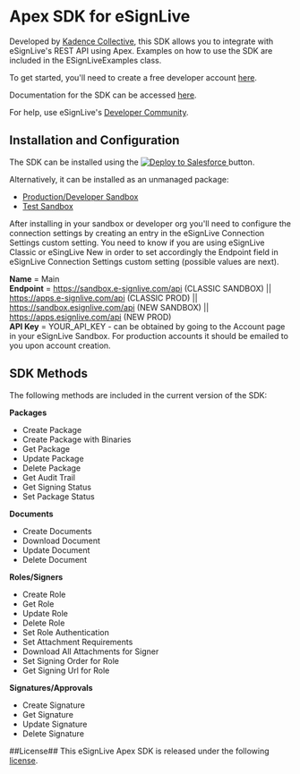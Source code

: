 # Apex SDK for eSignLive
Developed by [Kadence Collective](http://hirekadence.com), this SDK allows you to integrate with eSignLive's REST API using Apex.  Examples on how to use the SDK are included in the ESignLiveExamples class.

To get started, you'll need to create a free developer account [here](http://bit.ly/2wamkvq).

Documentation for the SDK can be accessed [here](http://bit.ly/2uN6Rlz).

For help, use eSignLive's [Developer Community](http://bit.ly/2uJz52e).

## Installation and Configuration
The SDK can be installed using the <a href="https://githubsfdeploy.herokuapp.com?owner=KadenceCollective&repo=esignlive-apex-sdk">
  <img alt="Deploy to Salesforce"
       src="https://raw.githubusercontent.com/afawcett/githubsfdeploy/master/src/main/webapp/resources/img/deploy.png">
</a> button.

Alternatively, it can be installed as an unmanaged package:
* [Production/Developer Sandbox](	https://login.salesforce.com/packaging/installPackage.apexp?p0=04t15000000O8b0)
* [Test Sandbox](	https://test.salesforce.com/packaging/installPackage.apexp?p0=04t15000000O8b0)

After installing in your sandbox or developer org you'll need to configure the connection settings by creating an entry in the eSignLive Connection Settings custom setting. You need to know if you are using eSignLive Classic or eSingLive New in order to set accordingly the Endpoint field in eSignLive Connection Settings custom setting (possible values are next).

**Name** = Main  
**Endpoint** = https://sandbox.e-signlive.com/api (CLASSIC SANDBOX) || https://apps.e-signlive.com/api (CLASSIC PROD) ||  https://sandbox.esignlive.com/api (NEW SANDBOX) || https://apps.esignlive.com/api (NEW PROD)  
**API Key** = YOUR_API_KEY - can be obtained by going to the Account page in your eSignLive Sandbox.  For production accounts it should be emailed to you upon account creation.

## SDK Methods
The following methods are included in the current version of the SDK:

**Packages**
* Create Package
* Create Package with Binaries
* Get Package
* Update Package
* Delete Package
* Get Audit Trail
* Get Signing Status
* Set Package Status

**Documents**
* Create Documents
* Download Document
* Update Document
* Delete Document

**Roles/Signers**
* Create Role
* Get Role
* Update Role
* Delete Role
* Set Role Authentication
* Set Attachment Requirements
* Download All Attachments for Signer
* Set Signing Order for Role
* Get Signing Url for Role

**Signatures/Approvals**
* Create Signature
* Get Signature
* Update Signature
* Delete Signature

##License##
This eSignLive Apex SDK is released under the following [license](/LICENSE).
